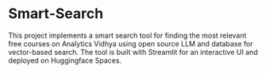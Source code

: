 # Smart-Search
This project implements a smart search tool for finding the most relevant free courses on Analytics Vidhya using open source LLM and database for vector-based search. The tool is built with Streamlit for an interactive UI and deployed on Huggingface Spaces.

